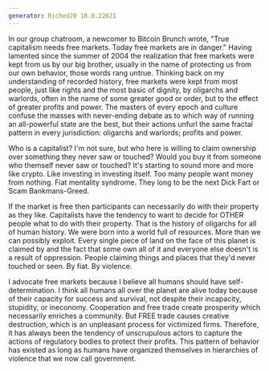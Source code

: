 ```yaml
---
generator: Riched20 10.0.22621
---
```


In our group chatroom, a newcomer to Bitcoin Brunch wrote, \"True
capitalism needs free markets. Today free markets are in danger.\"
Having lamented since the summer of 2004 the realization that free
markets were kept from us by our big brother, usually in the name of
protecting us from our own behavior, those words rang untrue. Thinking
back on my understanding of recorded history, free markets were kept
from most people, just like rights and the most basic of dignity, by
oligarchs and warlords, often in the name of some greater good or order,
but to the effect of greater profits and power. The masters of every
epoch and culture confuse the masses with never-ending debate as to
which way of running an all-powerful state are the best, but their
actions unfurl the same fractal pattern in every jurisdiction: oligarchs
and warlords; profits and power.

Who is a capitalist? I\'m not sure, but who here is willing to claim
ownership over something they never saw or touched? Would you buy it
from someone who themself never saw or touched? It\'s starting to sound
more and more like crypto. Like investing in investing itself. Too many
people want money from nothing. Fiat mentality syndrome. They long to be
the next Dick Fart or Scam Bankmans-Greed.

If the market is free then participants can necessarily do with their
property as they like. Capitalists have the tendency to want to decide
for OTHER people what to do with their property. That is the history of
oligarchs for all of human history. We were born into a world full of
resources. More than we can possibly exploit. Every single piece of land
on the face of this planet is claimed by and the fact that some own all
of it and everyone else doesn\'t is a result of oppression. People
claiming things and places that they\'d never touched or seen. By fiat.
By violence.

I advocate free markets because I believe all humans should have
self-determination. I think all humans all over the planet are alive
today because of their capacity for success and survival, not despite
their incapacity, stupidity, or ineconomy. Cooperation and free trade
create prosperity which necessarily enriches a community. But FREE trade
causes creative destruction, which is an unpleasant process for
victimized firms. Therefore, it has always been the tendency of
unscrupulous actors to capture the actions of regulatory bodies to
protect their profits. This pattern of behavior has existed as long as
humans have organized themselves in hierarchies of violence that we now
call government.
